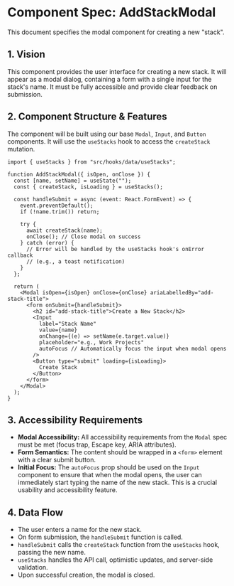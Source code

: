 # Component Spec: AddStackModal

This document specifies the modal component for creating a new "stack".

## 1. Vision

This component provides the user interface for creating a new stack. It will appear as a modal dialog, containing a form with a single input for the stack's name. It must be fully accessible and provide clear feedback on submission.

## 2. Component Structure & Features

The component will be built using our base `Modal`, `Input`, and `Button` components. It will use the `useStacks` hook to access the `createStack` mutation.

```tsx
import { useStacks } from "src/hooks/data/useStacks";

function AddStackModal({ isOpen, onClose }) {
  const [name, setName] = useState("");
  const { createStack, isLoading } = useStacks();

  const handleSubmit = async (event: React.FormEvent) => {
    event.preventDefault();
    if (!name.trim()) return;

    try {
      await createStack(name);
      onClose(); // Close modal on success
    } catch (error) {
      // Error will be handled by the useStacks hook's onError callback
      // (e.g., a toast notification)
    }
  };

  return (
    <Modal isOpen={isOpen} onClose={onClose} ariaLabelledBy="add-stack-title">
      <form onSubmit={handleSubmit}>
        <h2 id="add-stack-title">Create a New Stack</h2>
        <Input
          label="Stack Name"
          value={name}
          onChange={(e) => setName(e.target.value)}
          placeholder="e.g., Work Projects"
          autoFocus // Automatically focus the input when modal opens
        />
        <Button type="submit" loading={isLoading}>
          Create Stack
        </Button>
      </form>
    </Modal>
  );
}
```

## 3. Accessibility Requirements

- **Modal Accessibility:** All accessibility requirements from the `Modal` spec must be met (focus trap, Escape key, ARIA attributes).
- **Form Semantics:** The content should be wrapped in a `<form>` element with a clear submit button.
- **Initial Focus:** The `autoFocus` prop should be used on the `Input` component to ensure that when the modal opens, the user can immediately start typing the name of the new stack. This is a crucial usability and accessibility feature.

## 4. Data Flow

- The user enters a name for the new stack.
- On form submission, the `handleSubmit` function is called.
- `handleSubmit` calls the `createStack` function from the `useStacks` hook, passing the new name.
- `useStacks` handles the API call, optimistic updates, and server-side validation.
- Upon successful creation, the modal is closed.
